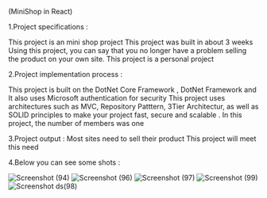 (MiniShop in React)

1.Project specifications :

This project is an mini shop project
This project was built in about 3 weeks
Using this project, you can say that you no longer have a 
problem selling the product on your own site.
This project is a personal project



2.Project implementation process :

This project is built on the DotNet Core Framework , DotNet Framework and
It also uses Microsoft authentication for security
This project uses architectures such as MVC, Repository Patttern, 3Tier 
Architectur, as well as SOLID principles to make your project fast, secure
and scalable .
In this project, the number of members was one


3.Project output :
Most sites need to sell their 
product
This project will meet this need

4.Below you can see some shots :


![Screenshot (94)](https://user-images.githubusercontent.com/63494589/163429750-fbadb150-63e3-4c85-a82a-6e1a9abda2e6.png)
![Screenshot (96)](https://user-images.githubusercontent.com/63494589/163429779-85cf0a04-a851-4e9e-a350-8d5f621ad4a1.png)
![Screenshot (97)](https://user-images.githubusercontent.com/63494589/163429803-86d407d6-be7f-4659-899a-ea83e27e12a1.png)
![Screenshot (99)](https://user-images.githubusercontent.com/63494589/163429804-42c99eb7-7590-4b3b-a0b1-af9077fe51e4.png)
![Screenshot ds(98)](https://user-images.githubusercontent.com/63494589/163429811-16368249-e6ae-4d84-a5cb-5aac61972c66.png)

